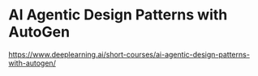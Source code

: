 # AI Agentic Design Patterns with AutoGen

https://www.deeplearning.ai/short-courses/ai-agentic-design-patterns-with-autogen/
